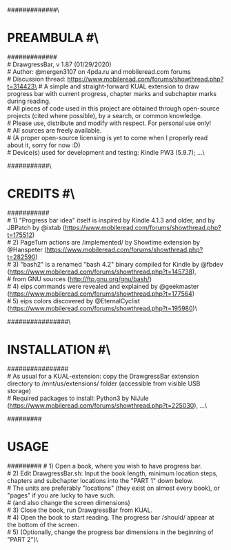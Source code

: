 

#############\
# PREAMBULA #\
############# \
	# DrawgressBar, v 1.87 (01/29/2020)\
	# Author: @mergen3107 on 4pda.ru and mobileread.com forums\
	# Discussion thread: https://www.mobileread.com/forums/showthread.php?t=314423\
	# A simple and straight-forward KUAL extension to draw progress bar with current progress, chapter marks and subchapter marks during reading.\
	# All pieces of code used in this project are obtained through open-source projects (cited where possible), by a search, or common knowledge.\
	# Please use, distribute and modify with respect. For personal use only!\
	# All sources are freely available.\
	# (A proper open-source licensing is yet to come when I properly read about it, sorry for now :D)\
	# Device(s) used for development and testing: Kindle PW3 (5.9.7); ...\


###########\
# CREDITS #\
########### \
	# 1) "Progress bar idea" itself is inspired by Kindle 4.1.3 and older, and by JBPatch by @ixtab (https://www.mobileread.com/forums/showthread.php?t=175512)\
	# 2) PageTurn actions are /implemented/ by Showtime extension by @Hanspeter (https://www.mobileread.com/forums/showthread.php?t=282590)\
	# 3) "bash2" is a renamed "bash 4.2" binary compiled for Kindle by @fbdev (https://www.mobileread.com/forums/showthread.php?t=145738), \
	# from GNU sources (http://ftp.gnu.org/gnu/bash/)\
	# 4) eips commands were revealed and explained by @geekmaster (https://www.mobileread.com/forums/showthread.php?t=177564)\
	# 5) eips colors discovered by @EternalCyclist (https://www.mobileread.com/forums/showthread.php?t=195980)\


################\
# INSTALLATION #\
################ \
	# As usual for a KUAL-extension: copy the DrawgressBar extension directory to /mnt/us/extensions/ folder (accessible from visible USB storage)\
	# Required packages to install: Python3 by NiJule (https://www.mobileread.com/forums/showthread.php?t=225030), ...\


#########
# USAGE #
######### 
	# 1) Open a book, where you wish to have progress bar.\
	# 2) Edit DrawgressBar.sh: Input the book length, minimum location steps, chapters and subchapter locations into the "PART 1" down below.\
	# 	 The units are preferably "locations" (they exist on almost every book), or "pages" if you are lucky to have such.\
	#	 (and also change the screen dimensions)\
	# 3) Close the book, run DrawgressBar from KUAL.\
	# 4) Open the book to start reading. The progress bar /should/ appear at the bottom of the screen.\
	# 5) (Optionally, change the progress bar dimensions in the beginning of "PART 2")\

